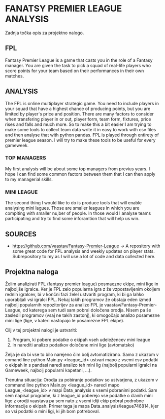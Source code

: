 # FANATSY PREMIER LEAGUE ANALYSIS
Zadnja točka opis za projektno nalogo.

## FPL
Fantasy Premier League is a game that casts you in the role of a Fantasy manager. You are given the task to pick a squad of real-life players who score points for your team based on their performances in their own matches.

## ANALYSIS
The FPL is online multiplayer strategic game. You need to include players in your squad that have a highest chance of producing points, but you are limited by player's price and position. There are many factors to consider when transfering player in or out, player form, team form, fixtures, price rises and falls and much more. So to make this a bit easier I am trying to make some tools to collect team data write it in easy to work with csv files and then analyse that with python pandas. FPL is played through entirety of premier league season. I will try to make these tools to be useful for every gameweek.

### TOP MANAGERS
My first analysis will be about some top managers from previus years. I hope I can find some common factors between them that I can then apply to my managerial skills.

### MINI LEAGUE
The second thing I would like to do is produce tools that will enable analysing mini lagues. Those are smaller leagues in which you are compiting with smaller nu,ber of people. In those would I analyse teams participating and try to find some inforamtion that will help us win.

## SOURCES
 - https://github.com/vaastav/Fantasy-Premier-League  -> A repository with some great code for FPL analysis and weekly updates on player stats. Subrepository to my as I will use a lot of code and data collected here.


## Projektna naloga
Želim analizirati FPL (fantasy premier league) posmaezne ekipe, mini lige in najboljše igralce. Ker je FPL  zelo popularna igra z že vzpostavljenim okoljem rednih igralcev, bi v končni fazi želel ustvariti program, ki bi ga lahko uporabljali vsi igralci FPL. Nekaj takih programov že obstaja eden izmed najbolj popularnih repozitorijev za analizo FPL je vaastav/Fantasy-Premier-League, od katerega sem tudi sam pobral določena orodja. Nisem pa še zasledil programov (vsaj ne takih zastonj), ki omogočajo analizo posamezne mini lige (lige, v kateri nastopajo le posamezne FPL ekipe).

Cilj v tej projektni nalogi je ustvariti:
1. Program, ki pobere podatke o ekipah vseh udeležencev mini league
2. In narediti analizo podatkov določene mini lige (avtomatsko)

Želja je da bi vse to bilo narejeno čim bolj avtomatizirano. Samo z ukazom v comand line python Main.py <league_id> ustvari mapo z vsemi csv podatki o ekipah in s pandasi naredi analizo teh mini lig (najbolj popularni igralci na Gameweek, najbolj popularni kapetani, ...).

Trenutna situacija:
Orodja za pobiranje podatkov so ustvarjena, z ukazom v command line python Main.py <league_id> naredi mapo League_<league_id> v mapi Data_analysis s vsemi pobranimi podatki.
Sam sem napisal programe, ki z league_id poberejo vse podatke o članih mini lige z orodji vaastava pa sem nato z vsemi idiji ekip pobral podrobne informacije o ekipah.
Primer tega je mapa Data_analysis/league746814, kjer so vsi podatki o mini ligi, ki jih bom potreboval.
